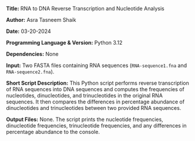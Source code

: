 **Title:** RNA to DNA Reverse Transcription and Nucleotide Analysis

**Author:** Asra Tasneem Shaik

**Date:** 03-20-2024

**Programming Language & Version:** Python 3.12

**Dependencies:**
None

**Input:**
Two FASTA files containing RNA sequences (`RNA-sequence1.fna` and `RNA-sequence2.fna`).

**Short Script Description:**
This Python script performs reverse transcription of RNA sequences into DNA sequences and computes the frequencies of nucleotides, dinucleotides, and trinucleotides in the original RNA sequences. It then compares the differences in percentage abundance of dinucleotides and trinucleotides between two provided RNA sequences.

**Output Files:**
None. The script prints the nucleotide frequencies, dinucleotide frequencies, trinucleotide frequencies, and any differences in percentage abundance to the console.
